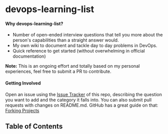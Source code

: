 # devops-learning-list

#### Why devops-learning-list? 
 - Number of open-ended interview questions that tell you more about the person's capabilities than a straight answer would. 
 - My own wiki to document and tackle day to day problems in DevOps. 
 - Quick reference to get started (without overwhelming in official documentation)
 
**Note:** This is an ongoing effort and totally based on my personal experiences, feel free to submit a PR to contribute. 

#### Getting Involved
Open an issue using the [Issue Tracker](https://github.com/darshandeshmukh11/devops-learning-list/issues) of this repo, describing the question you want to add and the category it falls into.
You can also submit pull requests with changes on README.md. GitHub has a great guide on that: [Forking Projects](https://guides.github.com/activities/forking/)

## Table of Contents
